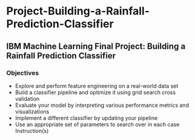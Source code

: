 # Project-Building-a-Rainfall-Prediction-Classifier
## IBM Machine Learning Final Project: Building a Rainfall Prediction Classifier
### Objectives
- Explore and perform feature engineering on a real-world data set
- Build a classifier pipeline and optimize it using grid search cross validation
- Evaluate your model by interpreting various performance metrics and visualizations
- Implement a different classifier by updating your pipeline
- Use an appropriate set of parameters to search over in each case Instruction(s)
